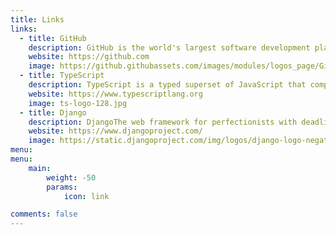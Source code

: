 ```yaml
---
title: Links
links:
  - title: GitHub
    description: GitHub is the world's largest software development platform.
    website: https://github.com
    image: https://github.githubassets.com/images/modules/logos_page/GitHub-Mark.png
  - title: TypeScript
    description: TypeScript is a typed superset of JavaScript that compiles to plain JavaScript.
    website: https://www.typescriptlang.org
    image: ts-logo-128.jpg
  - title: Django
    description: DjangoThe web framework for perfectionists with deadlines.
    website: https://www.djangoproject.com/
    image: https://static.djangoproject.com/img/logos/django-logo-negative.png
menu:
menu:
    main: 
        weight: -50
        params:
            icon: link

comments: false
---
```

